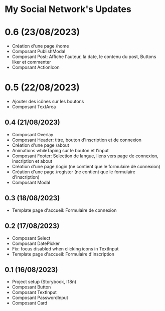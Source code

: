 # My Social Network's Updates

# 0.6 (23/08/2023)
- Création d'une page /home
- Composant PublishModal
- Composant Post: Affiche l'auteur, la date, le contenu du post, Buttons liker et commenter
- Composant ActionIcon

# 0.5 (22/08/2023)
- Ajouter des icônes sur les boutons
- Composant TextArea

## 0.4 (21/08/2023)
- Composant Overlay
- Composant Header: titre, bouton d'inscription et de connexion
- Création d'une page /about
- Animations whileTaping sur le bouton et l'input
- Composant Footer: Selection de langue, liens vers page de connexion, inscription et about
- Création d'une page /login (ne contient que le formulaire de connexion)
- Création d'une page /register (ne contient que le formulaire d'inscription)
- Composant Modal

## 0.3 (18/08/2023)
- Template page d'accueil: Formulaire de connexion

## 0.2 (17/08/2023)
- Composant Select
- Composant DatePicker
- Fix: focus disabled when clicking icons in TextInput
- Template page d'accueil: Formulaire d'inscription

## 0.1 (16/08/2023)
- Project setup (Storybook, I18n)
- Composant Button
- Composant TextInput
- Composant PasswordInput
- Composant Card
